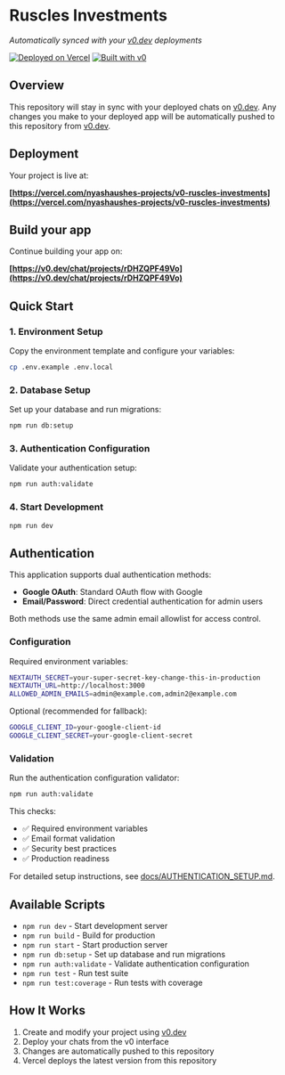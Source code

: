 # Ruscles Investments

*Automatically synced with your [v0.dev](https://v0.dev) deployments*

[![Deployed on Vercel](https://img.shields.io/badge/Deployed%20on-Vercel-black?style=for-the-badge&logo=vercel)](https://vercel.com/nyashaushes-projects/v0-ruscles-investments)
[![Built with v0](https://img.shields.io/badge/Built%20with-v0.dev-black?style=for-the-badge)](https://v0.dev/chat/projects/rDHZQPF49Vo)

## Overview

This repository will stay in sync with your deployed chats on [v0.dev](https://v0.dev).
Any changes you make to your deployed app will be automatically pushed to this repository from [v0.dev](https://v0.dev).

## Deployment

Your project is live at:

**[https://vercel.com/nyashaushes-projects/v0-ruscles-investments](https://vercel.com/nyashaushes-projects/v0-ruscles-investments)**

## Build your app

Continue building your app on:

**[https://v0.dev/chat/projects/rDHZQPF49Vo](https://v0.dev/chat/projects/rDHZQPF49Vo)**

## Quick Start

### 1. Environment Setup

Copy the environment template and configure your variables:

```bash
cp .env.example .env.local
```

### 2. Database Setup

Set up your database and run migrations:

```bash
npm run db:setup
```

### 3. Authentication Configuration

Validate your authentication setup:

```bash
npm run auth:validate
```

### 4. Start Development

```bash
npm run dev
```

## Authentication

This application supports dual authentication methods:

- **Google OAuth**: Standard OAuth flow with Google
- **Email/Password**: Direct credential authentication for admin users

Both methods use the same admin email allowlist for access control.

### Configuration

Required environment variables:

```bash
NEXTAUTH_SECRET=your-super-secret-key-change-this-in-production
NEXTAUTH_URL=http://localhost:3000
ALLOWED_ADMIN_EMAILS=admin@example.com,admin2@example.com
```

Optional (recommended for fallback):

```bash
GOOGLE_CLIENT_ID=your-google-client-id
GOOGLE_CLIENT_SECRET=your-google-client-secret
```

### Validation

Run the authentication configuration validator:

```bash
npm run auth:validate
```

This checks:
- ✅ Required environment variables
- ✅ Email format validation
- ✅ Security best practices
- ✅ Production readiness

For detailed setup instructions, see [docs/AUTHENTICATION_SETUP.md](docs/AUTHENTICATION_SETUP.md).

## Available Scripts

- `npm run dev` - Start development server
- `npm run build` - Build for production
- `npm run start` - Start production server
- `npm run db:setup` - Set up database and run migrations
- `npm run auth:validate` - Validate authentication configuration
- `npm run test` - Run test suite
- `npm run test:coverage` - Run tests with coverage

## How It Works

1. Create and modify your project using [v0.dev](https://v0.dev)
2. Deploy your chats from the v0 interface
3. Changes are automatically pushed to this repository
4. Vercel deploys the latest version from this repository
